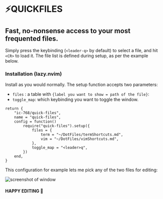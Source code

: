 # ⚡QUICKFILES

## Fast, no-nonsense access to your most frequented files.

Simply press the keybinding (`<leader-q>` by default) to select a file, and hit `<CR>` to load it.
The file list is defined during setup, as per the example below.

### Installation (lazy.nvim)

Install as you would normally. The setup function accepts two parameters:

- `files` : a table with `{label you want to show = path of the file}`:
- `toggle_map`: which keybinding you want to toggle the window.

```
return {
	"ic-768/quick-files",
	name = "quick-files",
	config = function()
		require("quick-files").setup({
			files = {
				term = "~/DotFiles/termShortcuts.md",
				vim = "~/DotFiles/vimShortcuts.md",
			},
			toggle_map = "<leader>q",
		})
	end,
}

```

This configuration for example lets me pick any of the two files for editing:

![screenshot of window](https://i.imgur.com/SonP6vS.png)

#### HAPPY EDITING 🎉
